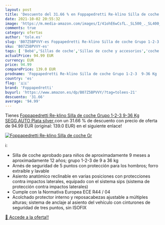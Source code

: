 ```yaml
---
layout: post
title: 'Descuento del 31.66 % en Foppapedretti Re-klino Silla de coche Gr'
date: 2021-10-02 20:55:32
image: 'https://m.media-amazon.com/images/I/41ohE6wCsfL._SL500_._SL400_.jpg'
comments: true
category: ofertas
author: 'tole.es'
slug: 'B07Z5BPVVY-es Foppapedretti Re-klino Silla de coche Grupo 1-2-3 9-36 Kg...'
sku: 'B07Z5BPVVY-es'
tags: [ 'Bebé','Sillas de coche','Sillas de coche y accesorios','coche','de','foppapedretti','silla', ]
actualPrice: 94.99 EUR
currency: EUR
price: 94.99
comparePrice: 139.0 EUR
prodname: 'Foppapedretti Re-klino Silla de coche Grupo 1-2-3  9-36 Kg   SEGG.AUTO  Plata  silver '
country: 'es'
flag: '🇪🇸'
brand: 'Foppapedretti'
buyurl: 'https://www.amazon.es/dp/B07Z5BPVVY/?tag=tolees-21'
descuento: '31.66'
average: '94.99'
---
```


Tienes [Foppapedretti Re-klino Silla de coche Grupo 1-2-3  9-36 Kg   SEGG.AUTO  Plata  silver ](https://www.amazon.es/dp/B07Z5BPVVY/?tag=tolees-21) con un 31.66 % de descuento con precio de oferta de 94.99 EUR (original: 139.0 EUR) en el siguiente enlace!

[![Foppapedretti Re-klino Silla de coche Gr](https://m.media-amazon.com/images/I/41ohE6wCsfL._SL500_._SL400_.jpg)](https://www.amazon.es/dp/B07Z5BPVVY/?tag=tolees-21)

ℹ️:

- Silla de coche aprobado para niños de aproximadamente 9 meses a aproximadamente 12 años; grupo 1-2-3 de 9 a 36 kg
- Arnés de seguridad de 5 puntos con protección para los hombros; forro extraíble y lavable
- Asiento anatómico reclinable en varias posiciones con protecciones contra impactos laterales, equipado con el sistema sips (sistema de protección contra impactos laterales)
- Cumple con la Normativa Europea ECE R44 / ​​04
- Acolchado protector interno y reposacabezas ajustable a múltiples alturas; sistema de anclaje al asiento del vehículo con cinturones de seguridad de tres puntos, sin ISOFIX

[🛒 Accede a la oferta!!](https://www.amazon.es/dp/B07Z5BPVVY/?tag=tolees-21)
